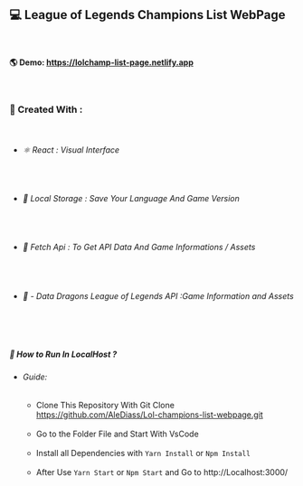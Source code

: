 

## :computer: League of Legends Champions List WebPage

<br/>

#### :earth_americas: Demo: https://lolchamp-list-page.netlify.app
<br/>


### :memo: Created With : 
<br>

- ###### :atom_symbol: React :  Visual Interface

<br>

- ###### :closed_book: Local Storage : Save Your Language And Game Version

<br>

- ###### :link: Fetch Api : To Get API Data And Game Informations / Assets

<br>

 - ###### :dragon: - Data Dragons League of Legends API :Game Information and Assets

<br/>
<br/> 

##### :wrench: How to Run In LocalHost ?
  - ###### Guide:

    - Clone This Repository With Git Clone
     https://github.com/AleDiass/Lol-champions-list-webpage.git

    <br>
    
    - Go to the Folder File and Start With VsCode
    <br>

    - Install all Dependencies with `Yarn Install` or `Npm Install`
    <br>

    - After Use `Yarn Start` or `Npm Start` and Go to http://Localhost:3000/
    






	
